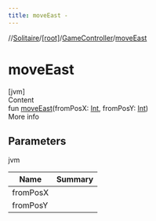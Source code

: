 ```yaml
---
title: moveEast -
---
```

//[Solitaire](../../index.md)/[[root]](../index.md)/[GameController](index.md)/[moveEast](move-east.md)



# moveEast  
[jvm]  
Content  
fun [moveEast](move-east.md)(fromPosX: [Int](https://kotlinlang.org/api/latest/jvm/stdlib/kotlin/-int/index.html), fromPosY: [Int](https://kotlinlang.org/api/latest/jvm/stdlib/kotlin/-int/index.html))  
More info  


## Parameters  
  
jvm  
  
|  Name|  Summary| 
|---|---|
| <a name="/GameController/moveEast/#kotlin.Int#kotlin.Int/PointingToDeclaration/"></a>fromPosX| <a name="/GameController/moveEast/#kotlin.Int#kotlin.Int/PointingToDeclaration/"></a>
| <a name="/GameController/moveEast/#kotlin.Int#kotlin.Int/PointingToDeclaration/"></a>fromPosY| <a name="/GameController/moveEast/#kotlin.Int#kotlin.Int/PointingToDeclaration/"></a>
  
  



